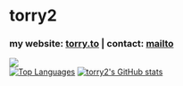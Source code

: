 <h1 align="left">torry2</h1>
<h3 align="left">my website: <a href="https://torry.to">torry.to</a> | contact: <a href="mailto:mail@torry.to">mailto</a></h3>

![](https://komarev.com/ghpvc/?username=torry2)
<br>
[![Top Languages](https://github-readme-stats.vercel.app/api/top-langs/?username=torry2&layout=compact&theme=dark&exclude_repo=torry2.github.io)](https://github.com/anuraghazra/github-readme-stats)
[![torry2's GitHub stats](https://github-readme-stats.vercel.app/api?username=torry2&count_private=true&theme=dark)](https://github.com/anuraghazra/github-readme-stats)
